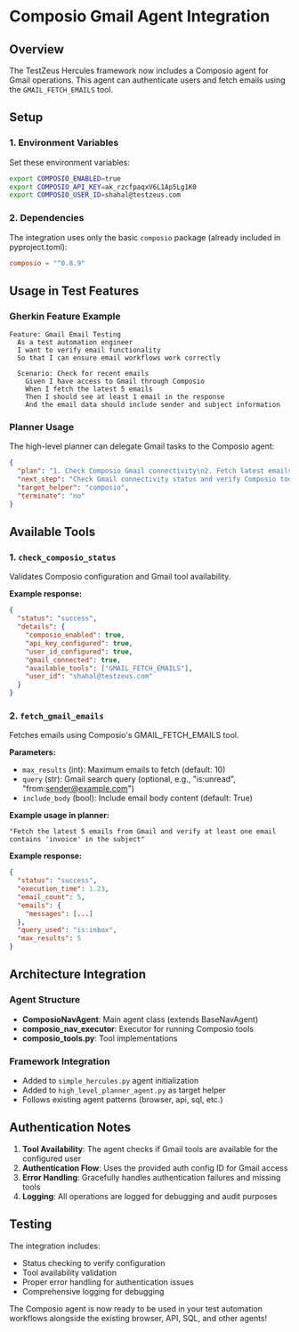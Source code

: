 # Composio Gmail Agent Integration

## Overview

The TestZeus Hercules framework now includes a Composio agent for Gmail operations. This agent can authenticate users and fetch emails using the `GMAIL_FETCH_EMAILS` tool.

## Setup

### 1. Environment Variables

Set these environment variables:

```bash
export COMPOSIO_ENABLED=true
export COMPOSIO_API_KEY=ak_rzcfpaqxV6L1Ap5Lg1K0
export COMPOSIO_USER_ID=shahal@testzeus.com
```

### 2. Dependencies

The integration uses only the basic `composio` package (already included in pyproject.toml):

```toml
composio = "^0.8.9"
```

## Usage in Test Features

### Gherkin Feature Example

```gherkin
Feature: Gmail Email Testing
  As a test automation engineer
  I want to verify email functionality
  So that I can ensure email workflows work correctly

  Scenario: Check for recent emails
    Given I have access to Gmail through Composio
    When I fetch the latest 5 emails
    Then I should see at least 1 email in the response
    And the email data should include sender and subject information
```

### Planner Usage

The high-level planner can delegate Gmail tasks to the Composio agent:

```json
{
  "plan": "1. Check Composio Gmail connectivity\n2. Fetch latest emails\n3. Validate email structure",
  "next_step": "Check Gmail connectivity status and verify Composio tools are available for the user",
  "target_helper": "composio",
  "terminate": "no"
}
```

## Available Tools

### 1. `check_composio_status`
Validates Composio configuration and Gmail tool availability.

**Example response:**
```json
{
  "status": "success",
  "details": {
    "composio_enabled": true,
    "api_key_configured": true,
    "user_id_configured": true,
    "gmail_connected": true,
    "available_tools": ["GMAIL_FETCH_EMAILS"],
    "user_id": "shahal@testzeus.com"
  }
}
```

### 2. `fetch_gmail_emails`
Fetches emails using Composio's GMAIL_FETCH_EMAILS tool.

**Parameters:**
- `max_results` (int): Maximum emails to fetch (default: 10)
- `query` (str): Gmail search query (optional, e.g., "is:unread", "from:sender@example.com")
- `include_body` (bool): Include email body content (default: True)

**Example usage in planner:**
```
"Fetch the latest 5 emails from Gmail and verify at least one email contains 'invoice' in the subject"
```

**Example response:**
```json
{
  "status": "success",
  "execution_time": 1.23,
  "email_count": 5,
  "emails": {
    "messages": [...]
  },
  "query_used": "is:inbox",
  "max_results": 5
}
```

## Architecture Integration

### Agent Structure
- **ComposioNavAgent**: Main agent class (extends BaseNavAgent)
- **composio_nav_executor**: Executor for running Composio tools
- **composio_tools.py**: Tool implementations

### Framework Integration
- Added to `simple_hercules.py` agent initialization
- Added to `high_level_planner_agent.py` as target helper
- Follows existing agent patterns (browser, api, sql, etc.)

## Authentication Notes

1. **Tool Availability**: The agent checks if Gmail tools are available for the configured user
2. **Authentication Flow**: Uses the provided auth config ID for Gmail access
3. **Error Handling**: Gracefully handles authentication failures and missing tools
4. **Logging**: All operations are logged for debugging and audit purposes

## Testing

The integration includes:
- Status checking to verify configuration
- Tool availability validation
- Proper error handling for authentication issues
- Comprehensive logging for debugging

The Composio agent is now ready to be used in your test automation workflows alongside the existing browser, API, SQL, and other agents!

